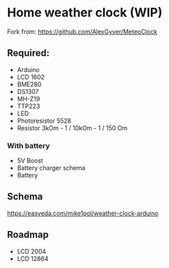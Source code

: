 # Home weather clock (WIP)
Fork from: https://github.com/AlexGyver/MeteoClock

## Required:
- Arduino
- LCD 1602
- BME280
- DS1307
- MH-Z19
- TTP223
- LED
- Photoresistor 5528
- Resistor 3kOm - 1 / 10kOm - 1 / 150 Om
### With battery
- 5V Boost
- Battery charger schema
- Battery

## Schema
https://easyeda.com/mike1pol/weather-clock-arduino

## Roadmap
- LCD 2004
- LCD 12864
